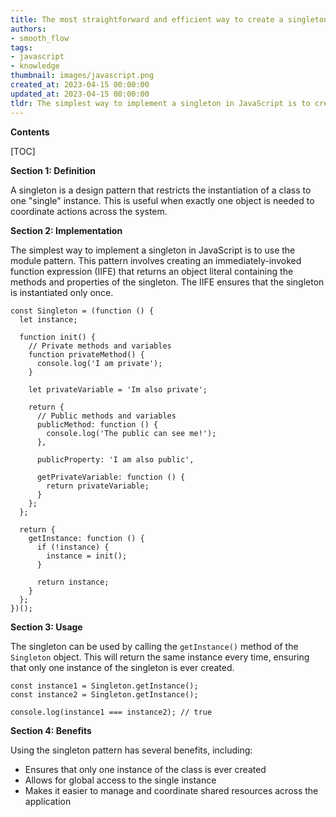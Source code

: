 ```yaml
---
title: The most straightforward and efficient way to create a singleton in javascript
authors:
- smooth_flow
tags:
- javascript
- knowledge
thumbnail: images/javascript.png
created_at: 2023-04-15 00:00:00
updated_at: 2023-04-15 00:00:00
tldr: The simplest way to implement a singleton in JavaScript is to create an object literal and assign it to a variable.
---
```


**Contents**

[TOC]

**Section 1: Definition**

A singleton is a design pattern that restricts the instantiation of a class to one "single" instance. This is useful when exactly one object is needed to coordinate actions across the system.

**Section 2: Implementation**

The simplest way to implement a singleton in JavaScript is to use the module pattern. This pattern involves creating an immediately-invoked function expression (IIFE) that returns an object literal containing the methods and properties of the singleton. The IIFE ensures that the singleton is instantiated only once.

```
const Singleton = (function () {
  let instance;

  function init() {
    // Private methods and variables
    function privateMethod() {
      console.log('I am private');
    }

    let privateVariable = 'Im also private';

    return {
      // Public methods and variables
      publicMethod: function () {
        console.log('The public can see me!');
      },

      publicProperty: 'I am also public',

      getPrivateVariable: function () {
        return privateVariable;
      }
    };
  };

  return {
    getInstance: function () {
      if (!instance) {
        instance = init();
      }

      return instance;
    }
  };
})();
```

**Section 3: Usage**

The singleton can be used by calling the `getInstance()` method of the `Singleton` object. This will return the same instance every time, ensuring that only one instance of the singleton is ever created.

```
const instance1 = Singleton.getInstance();
const instance2 = Singleton.getInstance();

console.log(instance1 === instance2); // true
```

**Section 4: Benefits**

Using the singleton pattern has several benefits, including:

- Ensures that only one instance of the class is ever created
- Allows for global access to the single instance
- Makes it easier to manage and coordinate shared resources across the application
